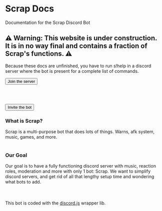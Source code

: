 
# Scrap Docs

Documentation for the Scrap Discord Bot

## ⚠️ Warning: This website is under construction. It is in no way final and contains a fraction of Scrap's functions. ⚠️

Because these docs are unfinished, you have to run s!help in a discord server where the bot is present for a complete list of commands.

<form action="https://discord.gg/k6bMcs8CKA">
  <input type="submit" value="Join the server" />
</form>

<br/><br/>

<form action="https://discord.com/oauth2/authorize?client_id=777879536138321930&permissions=2147483639&redirect_uri=https%3A%2F%2Fscrap.js.org%2Flanding&scope=bot&response_type=code">
  <input type="submit" value="Invite the bot" />
</form>

### What is Scrap?

Scrap is a multi-purpose bot that does lots of things. Warns, afk system, music, games, and more.
<br/><br/>

### Our Goal

Our goal is to have a fully functioning discord server with music, reaction roles, moderation and more with only 1 bot: Scrap. We want to simplify discord servers, and get rid of all that lengthy setup time and wondering what bots to add.
<br/><br/>
<br/><br/>
This bot is coded with the [discord.js](https://discord.js.org) wrapper lib.
